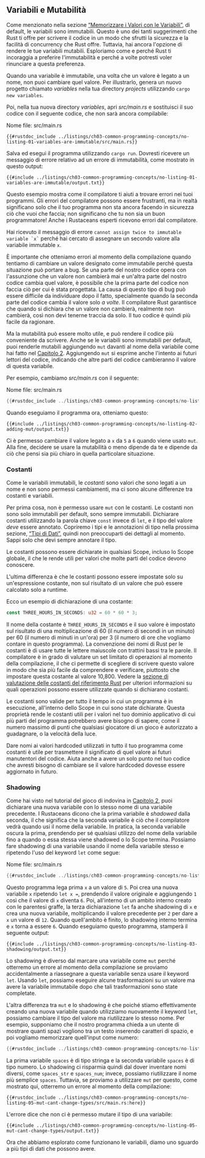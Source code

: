 ## Variabili e Mutabilità

Come menzionato nella sezione [“Memorizzare i Valori con le Variabili”][storing-values-with-variables]<!-- ignore -->, di default, le variabili sono immutabili. Questo è uno dei tanti suggerimenti che Rust ti offre per scrivere il codice in un modo che sfrutti la sicurezza e la facilità di concurrency che Rust offre. Tuttavia, hai ancora l'opzione di rendere le tue variabili mutabili. Esploriamo come e perché Rust ti incoraggia a preferire l'immutabilità e perché a volte potresti voler rinunciare a questa preferenza.

Quando una variabile è immutabile, una volta che un valore è legato a un nome, non puoi cambiare quel valore. Per illustrarlo, genera un nuovo progetto chiamato *variables* nella tua directory *projects* utilizzando `cargo new variables`.

Poi, nella tua nuova directory *variables*, apri *src/main.rs* e sostituisci il suo codice con il seguente codice, che non sarà ancora compilabile:

<span class="filename">Nome file: src/main.rs</span>

```rust,ignore,does_not_compile
{{#rustdoc_include ../listings/ch03-common-programming-concepts/no-listing-01-variables-are-immutable/src/main.rs}}
```

Salva ed esegui il programma utilizzando `cargo run`. Dovresti ricevere un messaggio di errore relativo ad un errore di immutabilità, come mostrato in questo output:

```console
{{#include ../listings/ch03-common-programming-concepts/no-listing-01-variables-are-immutable/output.txt}}
```

Questo esempio mostra come il compilatore ti aiuti a trovare errori nei tuoi programmi. Gli errori del compilatore possono essere frustranti, ma in realtà significano solo che il tuo programma non sta ancora facendo in sicurezza ciò che vuoi che faccia; non significano che tu non sia un buon programmatore! Anche i Rustaceans esperti ricevono errori dal compilatore.

Hai ricevuto il messaggio di errore `` cannot assign twice to immutable variable `x` `` perché hai cercato di assegnare un secondo valore alla variabile immutable `x`.

È importante che otteniamo errori al momento della compilazione quando tentiamo di cambiare un valore designato come immutabile perché questa situazione può portare a bug. Se una parte del nostro codice opera con l'assunzione che un valore non cambierà mai e un'altra parte del nostro codice cambia quel valore, è possibile che la prima parte del codice non faccia ciò per cui è stata progettata. La causa di questo tipo di bug può essere difficile da individuare dopo il fatto, specialmente quando la seconda parte del codice cambia il valore solo *a volte*. Il compilatore Rust garantisce che quando si dichiara che un valore non cambierà, realmente non cambierà, così non devi tenerne traccia da solo. Il tuo codice è quindi più facile da ragionare.

Ma la mutabilità può essere molto utile, e può rendere il codice più conveniente da scrivere. Anche se le variabili sono immutabili per default, puoi renderle mutabili aggiungendo `mut` davanti al nome della variabile come hai fatto nel [Capitolo 2][storing-values-with-variables]<!-- ignore -->. Aggiungendo `mut` si esprime anche l'intento ai futuri lettori del codice, indicando che altre parti del codice cambieranno il valore di questa variabile.

Per esempio, cambiamo *src/main.rs* con il seguente:

<span class="filename">Nome file: src/main.rs</span>

```rust
{{#rustdoc_include ../listings/ch03-common-programming-concepts/no-listing-02-adding-mut/src/main.rs}}
```

Quando eseguiamo il programma ora, otteniamo questo:

```console
{{#include ../listings/ch03-common-programming-concepts/no-listing-02-adding-mut/output.txt}}
```

Ci è permesso cambiare il valore legato a `x` da `5` a `6` quando viene usato `mut`. Alla fine, decidere se usare la mutabilità o meno dipende da te e dipende da ciò che pensi sia più chiaro in quella particolare situazione.

### Costanti

Come le variabili immutabili, le *costanti* sono valori che sono legati a un nome e non sono permessi cambiamenti, ma ci sono alcune differenze tra costanti e variabili.

Per prima cosa, non è permesso usare `mut` con le costanti. Le costanti non sono solo immutabili per default, sono sempre immutabili. Dichiarare costanti utilizzando la parola chiave `const` invece di `let`, e il tipo del valore *deve* essere annotato. Copriremo i tipi e le annotazioni di tipo nella prossima sezione, [“Tipi di Dati”][data-types]<!-- ignore -->, quindi non preoccuparti dei dettagli al momento. Sappi solo che devi sempre annotare il tipo.

Le costanti possono essere dichiarate in qualsiasi Scope, incluso lo Scope globale, il che le rende utili per valori che molte parti del codice devono conoscere.

L'ultima differenza è che le costanti possono essere impostate solo su un'espressione costante, non sul risultato di un valore che può essere calcolato solo a runtime.

Ecco un esempio di dichiarazione di una costante:

```rust
const THREE_HOURS_IN_SECONDS: u32 = 60 * 60 * 3;
```

Il nome della costante è `THREE_HOURS_IN_SECONDS` e il suo valore è impostato sul risultato di una moltiplicazione di 60 (il numero di secondi in un minuto) per 60 (il numero di minuti in un'ora) per 3 (il numero di ore che vogliamo contare in questo programma). La convenzione dei nomi di Rust per le costanti è di usare tutte le lettere maiuscole con trattini bassi tra le parole. Il compilatore è in grado di valutare un set limitato di operazioni al momento della compilazione, il che ci permette di scegliere di scrivere questo valore in modo che sia più facile da comprendere e verificare, piuttosto che impostare questa costante al valore 10,800. Vedere la [sezione di valutazione delle costanti del riferimento Rust][const-eval] per ulteriori informazioni su quali operazioni possono essere utilizzate quando si dichiarano costanti.

Le costanti sono valide per tutto il tempo in cui un programma è in esecuzione, all'interno dello Scope in cui sono state dichiarate. Questa proprietà rende le costanti utili per i valori nel tuo dominio applicativo di cui più parti del programma potrebbero avere bisogno di sapere, come il numero massimo di punti che qualsiasi giocatore di un gioco è autorizzato a guadagnare, o la velocità della luce.

Dare nomi ai valori hardcoded utilizzati in tutto il tuo programma come costanti è utile per trasmettere il significato di quel valore ai futuri manutentori del codice. Aiuta anche a avere un solo punto nel tuo codice che avresti bisogno di cambiare se il valore hardcoded dovesse essere aggiornato in futuro.

### Shadowing

Come hai visto nel tutorial del gioco di indovina in [Capitolo 2][comparing-the-guess-to-the-secret-number]<!-- ignore -->, puoi dichiarare una nuova variabile con lo stesso nome di una variabile precedente. I Rustaceans dicono che la prima variabile è *shadowed* dalla seconda, il che significa che la seconda variabile è ciò che il compilatore vedrà quando usi il nome della variabile. In pratica, la seconda variabile oscura la prima, prendendo per sé qualsiasi utilizzo del nome della variabile fino a quando o essa stessa viene shadowed o lo Scope termina. Possiamo fare shadowing di una variabile usando il nome della variabile stesso e ripetendo l'uso del keyword `let` come segue:

<span class="filename">Nome file: src/main.rs</span>

```rust
{{#rustdoc_include ../listings/ch03-common-programming-concepts/no-listing-03-shadowing/src/main.rs}}
```

Questo programma lega prima `x` a un valore di `5`. Poi crea una nuova variabile `x` ripetendo `let x =`, prendendo il valore originale e aggiungendo `1` così che il valore di `x` diventa `6`. Poi, all'interno di un ambito interno creato con le parentesi graffe, la terza dichiarazione `let` fa anche shadowing di `x` e crea una nuova variabile, moltiplicando il valore precedente per `2` per dare a `x` un valore di `12`. Quando quell'ambito è finito, lo shadowing interno termina e `x` torna a essere `6`. Quando eseguiamo questo programma, stamperà il seguente output:

```console
{{#include ../listings/ch03-common-programming-concepts/no-listing-03-shadowing/output.txt}}
```

Lo shadowing è diverso dal marcare una variabile come `mut` perché otterremo un errore al momento della compilazione se proviamo accidentalmente a riassegnare a questa variabile senza usare il keyword `let`. Usando `let`, possiamo eseguire alcune trasformazioni su un valore ma avere la variabile immutabile dopo che tali trasformazioni sono state completate.

L'altra differenza tra `mut` e lo shadowing è che poiché stiamo effettivamente creando una nuova variabile quando utilizziamo nuovamente il keyword `let`, possiamo cambiare il tipo del valore ma riutilizzare lo stesso nome. Per esempio, supponiamo che il nostro programma chieda a un utente di mostrare quanti spazi vogliono tra un testo inserendo caratteri di spazio, e poi vogliamo memorizzare quell'input come numero:

```rust
{{#rustdoc_include ../listings/ch03-common-programming-concepts/no-listing-04-shadowing-can-change-types/src/main.rs:here}}
```

La prima variabile `spaces` è di tipo stringa e la seconda variabile `spaces` è di tipo numero. Lo shadowing ci risparmia quindi dal dover inventare nomi diversi, come `spaces_str` e `spaces_num`; invece, possiamo riutilizzare il nome più semplice `spaces`. Tuttavia, se proviamo a utilizzare `mut` per questo, come mostrato qui, otterremo un errore al momento della compilazione:

```rust,ignore,does_not_compile
{{#rustdoc_include ../listings/ch03-common-programming-concepts/no-listing-05-mut-cant-change-types/src/main.rs:here}}
```

L'errore dice che non ci è permesso mutare il tipo di una variabile:

```console
{{#include ../listings/ch03-common-programming-concepts/no-listing-05-mut-cant-change-types/output.txt}}
```

Ora che abbiamo esplorato come funzionano le variabili, diamo uno sguardo a più tipi di dati che possono avere.

[comparing-the-guess-to-the-secret-number]: ch02-00-guessing-game-tutorial.html#comparing-the-guess-to-the-secret-number
[data-types]: ch03-02-data-types.html#data-types
[storing-values-with-variables]: ch02-00-guessing-game-tutorial.html#storing-values-with-variables
[const-eval]: ../reference/const_eval.html
